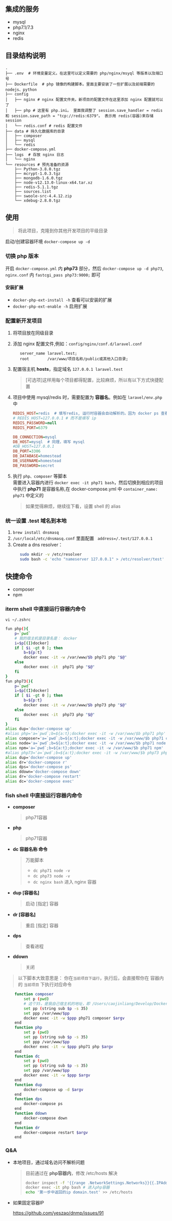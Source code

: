 ## 集成的服务
- mysql
- php7.1/7.3
- nginx
- redis

## 目录结构说明
```
.
├── .env  # 环境变量定义。在这里可以定义需要的 php/nginx/msyql 等版本以及端口号
├── Dockerfile  # php 镜像的构建脚本。里面主要安装了一些扩展以及前端需要的 nodejs、python
├── config
│   ├── nginx # nginx 配置文件夹。新项目的配置文件在这里添加 nginx 配置就可以了
│   ├── php # 这里有 php.ini。 里面我调整了 session.save_handler = redis 和 session.save_path = "tcp://redis:6379"。 表示用 redis(容器)来存储 session
│   └── redis.conf # redis 配置文件
├── data # 持久化数据库的目录
│   ├── composer
│   ├── mysql
│   └── redis
├── docker-compose.yml
├── logs  # 存放 nginx 日志
│   └── nginx
└── resources # 预先准备的资源
    ├── Python-3.8.0.tgz
    ├── mcrypt-1.0.3.tgz
    ├── mongodb-1.6.0.tgz
    ├── node-v12.13.0-linux-x64.tar.xz
    ├── redis-5.1.1.tgz
    ├── sources.list
    ├── swoole-src-4.4.12.zip
    └── xdebug-2.8.0.tgz
```
## 使用
> 将此项目，克隆到你其他开发项目的平级目录

启动/创建容器环境
    ```
    docker-compose up -d
    ```
### 切换 php 版本
开启 `docker-compose.yml` 内 **php73** 部分，然后 `docker-compose up -d php73`, `nginx.conf` 内 `fastcgi_pass php73:9000;` 即可

#### 安装扩展
- `docker-php-ext-install -h` 查看可以安装的扩展
- `docker-php-ext-enable -h` 启用扩展

### 配置新开发项目

1. 将项目放在同级目录
2. 添加 nginx 配置文件,例如：`config/nginx/conf.d/laravel.conf`
    ```nginx
       server_name laravel.test;
       root        /var/www/项目名称/public或其他入口目录; 
    ```
3. 配置宿主机 **hosts**，指定域名 `127.0.0.1 laravel.test`  
   
    > [可选项]这样用每个项目都得配置，比较麻烦，所以有以下方式快捷配置
4. 项目中使用 mysql/redis 时，需要配置为 **容器名**。例如在 `laravel/env.php` 中
    ```ini
    REDIS_HOST=redis  # 填写redis, 运行时容器会自动解析的。因为 docker ps 查看，得知 redis 的容器名叫做 "redis"
    # REDIS_HOST=127.0.0.1 # 而不是填写 ip
    REDIS_PASSWORD=null
    REDIS_PORT=6379

    DB_CONNECTION=mysql
    DB_HOST=mysql  # 同理，填写 mysql
    #DB_HOST=127.0.0.1
    DB_PORT=3306
    DB_DATABASE=homestead
    DB_USERNAME=homestead
    DB_PASSWORD=secret
    ```
5. 执行 `php、composer` 等脚本  
需要进入容器内进行 `docker exec -it php71 bash`，然后切换到相应的项目中执行 **php71** 是容器名称,在 docker-compose.yml 中 `container_name: php71` 中定义的
   
    > 如果觉得麻烦，继续往下看，设置 shell 的 alias

### 统一设置 **.test** 域名到本地

1.  `brew install dnsmasq`
2. `/usr/local/etc/dnsmasq.conf` 里面配置 ` address=/.test/127.0.0.1`
3. Create a dns resolver：
    ```bash 
       sudo mkdir -v /etc/resolver
       sudo bash -c 'echo "nameserver 127.0.0.1" > /etc/resolver/test'
    ```

## 快捷命令

- composer
- npm
### iterm shell 中直接运行容器内命令
`vi ~/.zshrc`
```bash
fun php(){
    p=`pwd`
    # 我的宿主机是目录名是： docker
    i=$p[(I)docker] 
    if [ $i -gt 0 ]; then
        b=${p:t}
        docker exec -it -w /var/www/$b php71 php "$@"
    else
        docker exec -it  php71 php "$@"
    fi
}
fun php73(){
    p=`pwd`
    i=$p[(I)docker]
    if [ $i -gt 0 ]; then
        b=${p:t}
        docker exec -it -w /var/www/$b php73 php "$@"
    else
        docker exec -it  php73 php "$@"
    fi
}
alias dup='docker-compose up'
#alias php='a=`pwd`;b=${a:t};docker exec -it -w /var/www/$b php71 php'
alias composer='a=`pwd`;b=${a:t};docker exec -it -w /var/www/$b php71 composer'
alias node='a=`pwd`;b=${a:t};docker exec -it -w /var/www/$b php71 node'
alias npm='a=`pwd`;b=${a:t};docker exec -it -w /var/www/$b php71 npm'
#alias php73='a=`pwd`;b=${a:t};docker exec -it -w /var/www/$b php73 php'
alias dup='docker-compose up'
alias dr='docker-compose r'
alias dps='docker-compose ps'
alias ddown='docker-compose down'
alias dr='docker-compose restart'
alias dc='docker-compose exec'
```

### fish shell 中直接运行容器内命令

- **composer** 
    
    > php71容器
- **php** 
    
    > php71容器
- **dc 容器名称 命令** 
    > 万能脚本
    > - `dc php71 node -v` 
    > - `dc php73 node -v` 
    > - `dc nginx bash` 进入 nginx 容器 
- **dup [容器名]** 
    
    > 启动 [指定] 容器
- **dr [容器名]** 
    
    > 重启 [指定] 容器
- **dps** 
    
    > 查看进程
- **ddown** 
    
    > 关闭

> 以下脚本大致意思是：
> 你在`当前项目下运行`，执行后，会直接帮你在 容器内的 `当前项目` 下执行对应命令
```bash
    function composer
        set p (pwd)
        # 这个35，是我自己宿主机的地址，即 /Users/caojinliang/Develop/Docker/ 共35个字符，换成你自己的
        set pp (string sub $p -s 35) 
        set ppp /var/www/$pp
        docker exec -it -w $ppp php71 composer $argv
    end
    function php
        set p (pwd)
        set pp (string sub $p -s 35)
        set ppp /var/www/$pp
        docker exec -it -w $ppp php71 php $argv
    end
    function dc
        set p (pwd)
        set pp (string sub $p -s 35)
        set ppp /var/www/$pp
        docker exec -it -w $ppp $argv
    end
    function dup
        docker-compose up -d $argv
    end
    function dps
        docker-compose ps
    end
    function ddown
        docker-compose down
    end
    function dr
        docker-compose restart $argv
    end
```

### Q&A

- 本地项目，通过域名访问不解析问题

  > 目前通过在 **php容器内**，修改 /etc/hosts 解决
  >
  > ```bash
  > docker inspect -f '{{range .NetworkSettings.Networks}}{{.IPAddress}}{{end}}' nginx # 首先在宿主机中获取 nginx 容器 ip
  > docker exec -it php bash # 进入php容器
  > echo '第一步中返回的ip domain.test' >> /etc/hosts 
  > ```

- 如果固定容器IP

  https://github.com/yeszao/dnmp/issues/91